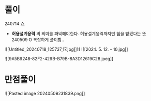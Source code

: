 # 풀이



240714 △
- **허용설계응력** 의 의미를 파악해야한다. 허용설계응력까지만 힘을 받겠다는 뜻 
240509 O 복잡하게 풀이함..


![[Untitled_20240718_125737_17.jpg]]11
![[2024. 5. 12. - 10.jpg]]


![[9A5B9248-82F2-429B-B79B-8A3D12619C28.jpeg]]
# 만점풀이
![[Pasted image 20240509231839.png]]